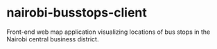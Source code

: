 # nairobi-busstops-client
Front-end web map application visualizing locations of bus stops in the Nairobi central business district.
